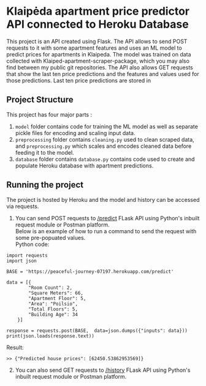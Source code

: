 # Klaipėda apartment price predictor API connected to Heroku Database
This project is an API created using Flask. The API allows to send POST requests to it with some apartment features and uses an ML model to predict prices for apartments in Klaipeda. The model was trained on data collected with Klaiped-apartment-scraper-package, which you may also find between my public git repositories. The API also allows GET requests that show the last ten price predictions and the features and values used for those predictions. Last ten price predictions are stored in 

## Project Structure
This project has four major parts :
1. `model` folder contains code for training the ML model as well as separate pickle files for encoding and scaling input data.
2. `preprocessing` folder contains `cleaning.py` used to clean scraped data, and `preprocessing.py` which scales and encodes cleaned data before feeding it to the model.
3. `database` folder contains `database.py` contains code used to create and populate Heroku database with apartment predictions.

## Running the project
The project is hosted by Heroku and the model and history can be accessed via requests.
1. You can send POST requests to [/predict](https://peaceful-journey-07197.herokuapp.com/predict) FLask API using Python's inbuilt request module or Postman platform. <br>
Below is an example of how to run a command to send the request with some pre-popuated values. <br>
Python code:
```
import requests
import json

BASE = 'https://peaceful-journey-07197.herokuapp.com/predict'

data = [{
		"Room Count": 2,
		"Square Meters": 66,
		"Apartment Floor": 5,
		"Area": "Poilsio",
		"Total Floors": 5,
		"Building Age": 34
	}]

response = requests.post(BASE,  data=json.dumps({"inputs": data}))
print(json.loads(response.text))
```
Result:
```
>> {"Predicted house prices": [62450.53862953569]}
```
2. You can also send GET requests to [/history](https://peaceful-journey-07197.herokuapp.com/history) FLask API using Python's inbuilt request module or Postman platform. <br>
